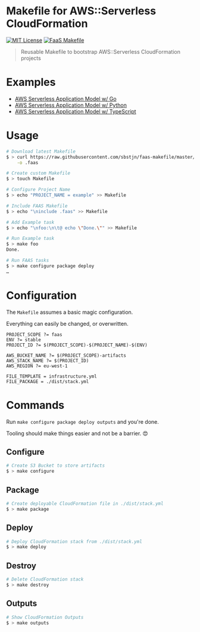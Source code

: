 # Makefile for AWS::Serverless CloudFormation

[![MIT License](https://badgen.now.sh/badge/License/MIT/blue)](https://github.com/sbstjn/faas-makefile/blob/master/LICENSE.md)
[![FaaS Makefile](https://badgen.now.sh/badge/FaaS/Makefile/purple)](https://github.com/sbstjn/faas-makefile)

> Reusable Makefile to bootstrap AWS::Serverless CloudFormation projects

# Examples

- [AWS Serverless Application Model w/ Go](https://github.com/sbstjn/faas-sam-lambda-go)
- [AWS Serverless Application Model w/ Python](https://github.com/sbstjn/faas-sam-lambda-python)
- [AWS Serverless Application Model w/ TypeScript](https://github.com/sbstjn/faas-sam-lambda-typescript)

# Usage

```bash
# Download latest Makefile
$ > curl https://raw.githubusercontent.com/sbstjn/faas-makefile/master/Makefile \
    -o .faas

# Create custom Makefile
$ > touch Makefile

# Configure Project Name
$ > echo "PROJECT_NAME = example" >> Makefile

# Include FAAS Makefile
$ > echo "\ninclude .faas" >> Makefile

# Add Example task
$ > echo "\nfoo:\n\t@ echo \"Done.\"" >> Makefile

# Run Example task
$ > make foo
Done.

# Run FAAS tasks
$ > make configure package deploy
…
```

# Configuration

The `Makefile` assumes a basic magic configuration.

Everything can easily be changed, or overwritten.

```make
PROJECT_SCOPE ?= faas
ENV ?= stable
PROJECT_ID ?= $(PROJECT_SCOPE)-$(PROJECT_NAME)-$(ENV)

AWS_BUCKET_NAME ?= $(PROJECT_SCOPE)-artifacts
AWS_STACK_NAME ?= $(PROJECT_ID)
AWS_REGION ?= eu-west-1

FILE_TEMPLATE = infrastructure.yml
FILE_PACKAGE = ./dist/stack.yml
```

# Commands

Run `make configure package deploy outputs` and you're done.

Tooling should make things easier and not be a barrier. 😍

## Configure

```bash
# Create S3 Bucket to store artifacts
$ > make configure
```

## Package

```bash
# Create deployable CloudFormation file in ./dist/stack.yml
$ > make package
```

## Deploy

```bash
# Deploy CloudFormation stack from ./dist/stack.yml
$ > make deploy
```

## Destroy

```bash
# Delete CloudFormation stack
$ > make destroy
```

## Outputs

```bash
# Show CloudFormation Outputs
$ > make outputs
```
